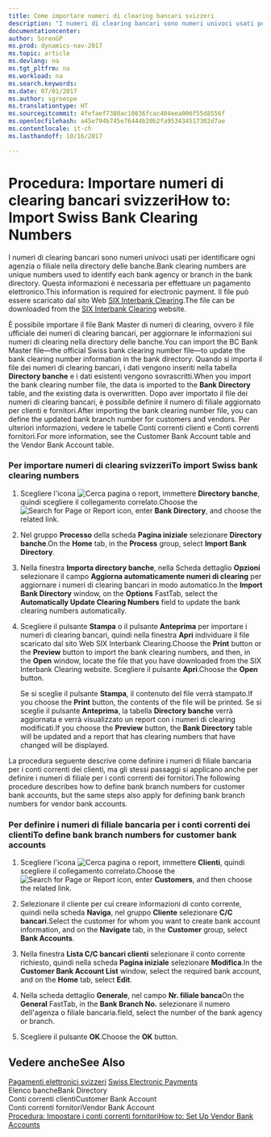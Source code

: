 ```yaml
---
title: Come importare numeri di clearing bancari svizzeri
description: "I numeri di clearing bancari sono numeri univoci usati per identificare ogni agenzia o filiale nella directory delle banche. Questa informazioni è necessaria per effettuare un pagamento elettronico. Il file può essere scaricato dal sito Web [SIX Interbank Clearing](http://go.microsoft.com/fwlink/?LinkId=145121)."
documentationcenter: 
author: SorenGP
ms.prod: dynamics-nav-2017
ms.topic: article
ms.devlang: na
ms.tgt_pltfrm: na
ms.workload: na
ms.search.keywords: 
ms.date: 07/01/2017
ms.author: sgroespe
ms.translationtype: HT
ms.sourcegitcommit: 4fefaef7380ac10836fcac404eea006f55d8556f
ms.openlocfilehash: a45e794b745e76444b20b2fa953434517302d7ae
ms.contentlocale: it-ch
ms.lasthandoff: 10/16/2017

---
```

# <a name="how-to-import-swiss-bank-clearing-numbers"></a><span data-ttu-id="16fc8-105">Procedura: Importare numeri di clearing bancari svizzeri</span><span class="sxs-lookup"><span data-stu-id="16fc8-105">How to: Import Swiss Bank Clearing Numbers</span></span>
<span data-ttu-id="16fc8-106">I numeri di clearing bancari sono numeri univoci usati per identificare ogni agenzia o filiale nella directory delle banche.</span><span class="sxs-lookup"><span data-stu-id="16fc8-106">Bank clearing numbers are unique numbers used to identify each bank agency or branch in the bank directory.</span></span> <span data-ttu-id="16fc8-107">Questa informazioni è necessaria per effettuare un pagamento elettronico.</span><span class="sxs-lookup"><span data-stu-id="16fc8-107">This information is required for electronic payment.</span></span> <span data-ttu-id="16fc8-108">Il file può essere scaricato dal sito Web [SIX Interbank Clearing](http://go.microsoft.com/fwlink/?LinkId=145121).</span><span class="sxs-lookup"><span data-stu-id="16fc8-108">The file can be downloaded from the [SIX Interbank Clearing](http://go.microsoft.com/fwlink/?LinkId=145121) website.</span></span>  
  
 <span data-ttu-id="16fc8-109">È possibile importare il file Bank Master di numeri di clearing, ovvero il file ufficiale dei numeri di clearing bancari, per aggiornare le informazioni sui numeri di clearing nella directory delle banche.</span><span class="sxs-lookup"><span data-stu-id="16fc8-109">You can import the BC Bank Master file—the official Swiss bank clearing number file—to update the bank clearing number information in the bank directory.</span></span> <span data-ttu-id="16fc8-110">Quando si importa il file dei numeri di clearing bancari, i dati vengono inseriti nella tabella **Directory banche** e i dati esistenti vengono sovrascritti.</span><span class="sxs-lookup"><span data-stu-id="16fc8-110">When you import the bank clearing number file, the data is imported to the **Bank Directory** table, and the existing data is overwritten.</span></span> <span data-ttu-id="16fc8-111">Dopo aver importato il file dei numeri di clearing bancari, è possibile definire il numero di filiale aggiornato per clienti e fornitori.</span><span class="sxs-lookup"><span data-stu-id="16fc8-111">After importing the bank clearing number file, you can define the updated bank branch number for customers and vendors.</span></span> <span data-ttu-id="16fc8-112">Per ulteriori informazioni, vedere le tabelle Conti correnti clienti e Conti correnti fornitori.</span><span class="sxs-lookup"><span data-stu-id="16fc8-112">For more information, see the Customer Bank Account table and the Vendor Bank Account table.</span></span>  
  
### <a name="to-import-swiss-bank-clearing-numbers"></a><span data-ttu-id="16fc8-113">Per importare numeri di clearing svizzeri</span><span class="sxs-lookup"><span data-stu-id="16fc8-113">To import Swiss bank clearing numbers</span></span>  
  
1.  <span data-ttu-id="16fc8-114">Scegliere l'icona ![Cerca pagina o report](media/ui-search/search_small.png "icona Cerca pagina o report"), immettere **Directory banche**, quindi scegliere il collegamento correlato.</span><span class="sxs-lookup"><span data-stu-id="16fc8-114">Choose the ![Search for Page or Report](media/ui-search/search_small.png "Search for Page or Report icon") icon, enter **Bank Directory**, and choose the related link.</span></span>  
  
2.  <span data-ttu-id="16fc8-115">Nel gruppo **Processo** della scheda **Pagina iniziale** selezionare **Directory banche**.</span><span class="sxs-lookup"><span data-stu-id="16fc8-115">On the **Home** tab, in the **Process** group, select **Import Bank Directory**.</span></span>  
  
3.  <span data-ttu-id="16fc8-116">Nella finestra **Importa directory banche**, nella Scheda dettaglio **Opzioni** selezionare il campo **Aggiorna automaticamente numeri di clearing** per aggiornare i numeri di clearing bancari in modo automatico.</span><span class="sxs-lookup"><span data-stu-id="16fc8-116">In the **Import Bank Directory** window, on the **Options** FastTab, select the **Automatically Update Clearing Numbers** field to update the bank clearing numbers automatically.</span></span>  
  
4.  <span data-ttu-id="16fc8-117">Scegliere il pulsante **Stampa** o il pulsante **Anteprima** per importare i numeri di clearing bancari, quindi nella finestra **Apri** individuare il file scaricato dal sito Web SIX Interbank Clearing.</span><span class="sxs-lookup"><span data-stu-id="16fc8-117">Choose the **Print** button or the **Preview** button to import the bank clearing numbers, and then, in the **Open** window, locate the file that you have downloaded from the SIX Interbank Clearing website.</span></span> <span data-ttu-id="16fc8-118">Scegliere il pulsante **Apri**.</span><span class="sxs-lookup"><span data-stu-id="16fc8-118">Choose the **Open** button.</span></span>  
  
     <span data-ttu-id="16fc8-119">Se si sceglie il pulsante **Stampa**, il contenuto del file verrà stampato.</span><span class="sxs-lookup"><span data-stu-id="16fc8-119">If you choose the **Print** button, the contents of the file will be printed.</span></span> <span data-ttu-id="16fc8-120">Se si sceglie il pulsante **Anteprima**, la tabella **Directory banche** verrà aggiornata e verrà visualizzato un report con i numeri di clearing modificati.</span><span class="sxs-lookup"><span data-stu-id="16fc8-120">If you choose the **Preview** button, the **Bank Directory** table will be updated and a report that has clearing numbers that have changed will be displayed.</span></span>  
  
 <span data-ttu-id="16fc8-121">La procedura seguente descrive come definire i numeri di filiale bancaria per i conti correnti dei clienti, ma gli stessi passaggi si applicano anche per definire i numeri di filiale per i conti correnti dei fornitori.</span><span class="sxs-lookup"><span data-stu-id="16fc8-121">The following procedure describes how to define bank branch numbers for customer bank accounts, but the same steps also apply for defining bank branch numbers for vendor bank accounts.</span></span>  
  
### <a name="to-define-bank-branch-numbers-for-customer-bank-accounts"></a><span data-ttu-id="16fc8-122">Per definire i numeri di filiale bancaria per i conti correnti dei clienti</span><span class="sxs-lookup"><span data-stu-id="16fc8-122">To define bank branch numbers for customer bank accounts</span></span>  
  
1.  <span data-ttu-id="16fc8-123">Scegliere l'icona ![Cerca pagina o report](media/ui-search/search_small.png "icona Cerca pagina o report"), immettere **Clienti**, quindi scegliere il collegamento correlato.</span><span class="sxs-lookup"><span data-stu-id="16fc8-123">Choose the ![Search for Page or Report](media/ui-search/search_small.png "Search for Page or Report icon") icon, enter **Customers**, and then choose the related link.</span></span>  
  
2.  <span data-ttu-id="16fc8-124">Selezionare il cliente per cui creare informazioni di conto corrente, quindi nella scheda **Naviga**, nel gruppo **Cliente** selezionare **C/C bancari**.</span><span class="sxs-lookup"><span data-stu-id="16fc8-124">Select the customer for whom you want to create bank account information, and on the **Navigate** tab, in the **Customer** group, select **Bank Accounts**.</span></span>  
  
3.  <span data-ttu-id="16fc8-125">Nella finestra **Lista C/C bancari clienti** selezionare il conto corrente richiesto, quindi nella scheda **Pagina iniziale** selezionare **Modifica**.</span><span class="sxs-lookup"><span data-stu-id="16fc8-125">In the **Customer Bank Account List** window, select the required bank account, and on the **Home** tab, select **Edit**.</span></span>  
  
4.  <span data-ttu-id="16fc8-126">Nella scheda dettaglio **Generale**, nel campo **Nr. filiale banca**</span><span class="sxs-lookup"><span data-stu-id="16fc8-126">On the **General** FastTab, in the **Bank Branch No.**</span></span> <span data-ttu-id="16fc8-127">selezionare il numero dell'agenza o filiale bancaria.</span><span class="sxs-lookup"><span data-stu-id="16fc8-127">field, select the number of the bank agency or branch.</span></span>  
  
5.  <span data-ttu-id="16fc8-128">Scegliere il pulsante **OK**.</span><span class="sxs-lookup"><span data-stu-id="16fc8-128">Choose the **OK** button.</span></span>  
  
## <a name="see-also"></a><span data-ttu-id="16fc8-129">Vedere anche</span><span class="sxs-lookup"><span data-stu-id="16fc8-129">See Also</span></span>  
 <span data-ttu-id="16fc8-130">[Pagamenti elettronici svizzeri](swiss-electronic-payments.md) </span><span class="sxs-lookup"><span data-stu-id="16fc8-130">[Swiss Electronic Payments](swiss-electronic-payments.md) </span></span>  
 <span data-ttu-id="16fc8-131">Elenco banche</span><span class="sxs-lookup"><span data-stu-id="16fc8-131">Bank Directory</span></span>   
 <span data-ttu-id="16fc8-132">Conti correnti clienti</span><span class="sxs-lookup"><span data-stu-id="16fc8-132">Customer Bank Account</span></span>   
 <span data-ttu-id="16fc8-133">Conti correnti fornitori</span><span class="sxs-lookup"><span data-stu-id="16fc8-133">Vendor Bank Account</span></span>   
 [<span data-ttu-id="16fc8-134">Procedura: Impostare i conti correnti fornitori</span><span class="sxs-lookup"><span data-stu-id="16fc8-134">How to: Set Up Vendor Bank Accounts</span></span>](how-to-set-up-vendor-bank-accounts.md)
